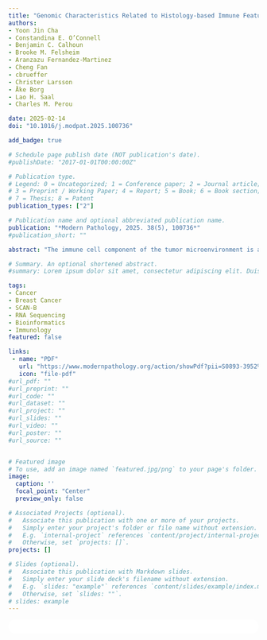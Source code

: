 ```yaml
---
title: "Genomic Characteristics Related to Histology-based Immune Features in Breast Cancer"
authors:
- Yoon Jin Cha
- Constandina E. O’Connell
- Benjamin C. Calhoun
- Brooke M. Felsheim
- Aranzazu Fernandez-Martinez
- Cheng Fan
- cbrueffer
- Christer Larsson
- Åke Borg
- Lao H. Saal
- Charles M. Perou

date: 2025-02-14
doi: "10.1016/j.modpat.2025.100736"

add_badge: true

# Schedule page publish date (NOT publication's date).
#publishDate: "2017-01-01T00:00:00Z"

# Publication type.
# Legend: 0 = Uncategorized; 1 = Conference paper; 2 = Journal article;
# 3 = Preprint / Working Paper; 4 = Report; 5 = Book; 6 = Book section;
# 7 = Thesis; 8 = Patent
publication_types: ["2"]

# Publication name and optional abbreviated publication name.
publication: "*Modern Pathology, 2025. 38(5), 100736*"
#publication_short: ""

abstract: "The immune cell component of the tumor microenvironment is an important modulator of tumor progression. In patients with breast cancer, tumor-infiltrating lymphocytes (TILs) and tertiary lymphoid structures (TLS) represent core aspects of anti-tumor immunity, both increasingly recognized for clinical relevance. In this study, we evaluated immune-related histology features using whole slide H&E images of the TCGA-BRCA dataset (n=1035) and analyzed these distinct features relative to gene expression, PAM50 subtypes, and patient survival. H&E images were evaluated for TILs, plasma cells (PCs), high-endothelial venule associated lymphoid aggregates (HALA) and mature TLS. For HALA and TLS, location relative to tumor (non-tumor, peritumor, and intratumor) was determined. HER2-enriched (HER2E) and basal-like breast tumors exhibited the highest mean TILs and presence of PCs. HALA were present in 35.1% of cases and TLS in 6.5% of cases, also predominantly in HER2E and basal-like tumors. We derived gene expression signatures for 10 histologically defined immune features and tested their clinical significance using transcriptomic and survival data from the SCAN-B cohort. Signatures related to TILs, PCs, HALA/TLS, TLS, and specifically intratumor HALA and TLS were associated with better survival in HER2E and basal-like tumors. Peritumor HALA/TLS and non-tumor signatures were non-significant or associated with worse outcomes. Further, we compared the immune microenvironment of high-TIL (TILs > 10%) tumors from TCGA-BRCA by PAM50 subtype through supervised analyses of 200+ immune gene expression signatures, and unique immune features were identified for each subtype. In high-TIL luminal tumors, enriched immune signatures had little relation to prognosis. High-TIL HER2E and basal-like tumors had distinct immune signatures linked to improved survival, related to B and T cells, respectively. Overall, PAM50 subtypes of breast cancer exhibit distinct immune microenvironments, both histologically and molecularly. These differences in immune properties should be considered when developing precise treatment strategies to achieve optimal therapeutic efficacy for patients."

# Summary. An optional shortened abstract.
#summary: Lorem ipsum dolor sit amet, consectetur adipiscing elit. Duis posuere tellus ac convallis placerat. Proin tincidunt magna sed ex sollicitudin condimentum.

tags:
- Cancer
- Breast Cancer
- SCAN-B
- RNA Sequencing
- Bioinformatics
- Immunology
featured: false

links:
 - name: "PDF"
   url: "https://www.modernpathology.org/action/showPdf?pii=S0893-3952%2825%2900032-8"
   icon: "file-pdf"
#url_pdf: ""
#url_preprint: ""
#url_code: ""
#url_dataset: ""
#url_project: ""
#url_slides: ""
#url_video: ""
#url_poster: ""
#url_source: ""


# Featured image
# To use, add an image named `featured.jpg/png` to your page's folder. 
image:
  caption: ''
  focal_point: "Center"
  preview_only: false

# Associated Projects (optional).
#   Associate this publication with one or more of your projects.
#   Simply enter your project's folder or file name without extension.
#   E.g. `internal-project` references `content/project/internal-project/index.md`.
#   Otherwise, set `projects: []`.
projects: []

# Slides (optional).
#   Associate this publication with Markdown slides.
#   Simply enter your slide deck's filename without extension.
#   E.g. `slides: "example"` references `content/slides/example/index.md`.
#   Otherwise, set `slides: ""`.
# slides: example
---
```


<html>
  <style>
    section {
        background: white;
        color: black;
        border-radius: 1em;
        padding: 1em;
        left: 50% }
    #inner {
        display: inline-block;
        display: flex;
        align-items: center;
        justify-content: center }
  </style>
  <section>
    <div id="inner">
      <script type='text/javascript' src='https://d1bxh8uas1mnw7.cloudfront.net/assets/embed.js'></script>
        <span style="float:left";
          class="__dimensions_badge_embed__"
          data-doi="https://doi.org/10.1016/j.modpat.2025.100736"
          data-hide-zero-citations="true"
          data-legend="always">
        </span>
      <script async src="https://badge.dimensions.ai/badge.js" charset="utf-8"></script>
        <div style="float:right";
          data-link-target="_blank"
          data-badge-details="right"
          data-badge-type="medium-donut"
          data-doi="https://doi.org/10.1016/j.modpat.2025.100736"
          data-condensed="true"
          data-hide-no-mentions="true"
          class="altmetric-embed">
        </div>
    </div>
  </section>
